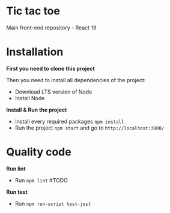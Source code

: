 # Tic tac toe
Main front-end repository - React 19

# Installation

**First you need to clone this project**  

Then you need to install all dependencies of the project:

- Download LTS version of Node
- Install Node

**Install & Run the project**

- Install every required packages `npm install`
- Run the project `npm start` and go to `http://localhost:3000/`

# Quality code

**Run lint**

- Run `npm lint` #TODO

**Run test**

- Run `npm run-script test-jest`

